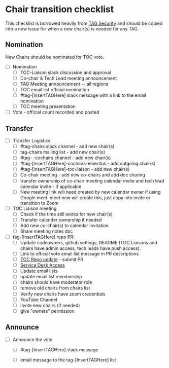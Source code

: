 # Chair transition checklist

This checklist is borrowed heavily from [TAG Security](https://github.com/cncf/tag-security/blob/main/governance/chair-transition.md) and should be copied into a new issue for when a new chair(s) is needed for any TAG.

## Nomination

New Chairs should be nominated for TOC vote. 

* [ ] Nomination
  * [ ] TOC-Liaison slack discussion and approval
  * [ ] Co-chair & Tech Lead meeting announcement
  * [ ] TAG Meeting announcement -- all regions
  * [ ] TOC email list official nomination
  * [ ] #tag-[InsertTAGHere] slack message with a link to the email nomination
  * [ ] TOC meeting presentation
* [ ] Vote - official count recorded and posted

## Transfer

* [ ] Transfer Logistics
    * [ ] #tag-chairs slack channel - add new chair(s)
    * [ ] tag-chairs mailing list - add new chair(s)
    * [ ] #tag- -cochairs channel - add new chair(s)
    * [ ] #tag-[InsertTAGHere]-cochairs-emeritus - add outgoing chair(s)
    * [ ] #tag-[InsertTAGHere]-toc-liaison - add new chair(s)
    * [ ] Co-chair meeting - add new co-chairs and add doc sharing
    * [ ] transfer ownership of co-chair meeting calendar invite and tech lead calendar invite - if applicable
    * [ ] New meeting link will need created by new calendar owner if using Google meet.  meet.new will create this, just copy into invite or transition to Zoom
* [ ] TOC Liaison meeting
    * [ ] Check if the time still works for new chair(s)
    * [ ] Transfer calender ownership if needed
    * [ ] Add new co-chair(s) to calendar invitation
    * [ ] Share meeting notes doc
* [ ] tag-[InsertTAGHere] repo PR:
    * [ ] Update codeowners, github settings, README (TOC Liaisons and chairs have admin access, tech leads have push access).
    * [ ] Link to official vote email list message in PR descriptions
    * [ ] [TOC Repo update](https://github.com/cncf/toc/tree/main/tags) - submit PR
    * [ ] [Service Desk Access](https://cncfservicedesk.atlassian.net/servicedesk/customer/portal/1)
    * [ ] Update email lists
    * [ ] update email list membership
    * [ ] chairs should have moderator role
    * [ ] remove old chairs from chairs list
    * [ ] Verify new chairs have zoom credentials
    * [ ] YouTube Channel
    * [ ] invite new chairs (if needed)
    * [ ] give "owners" permission

## Announce

* [ ] Announce the vote
  * [ ] #tag-[InsertTAGHere] slack message
  * [ ] email message to the tag-[InsertTAGHere] list

  